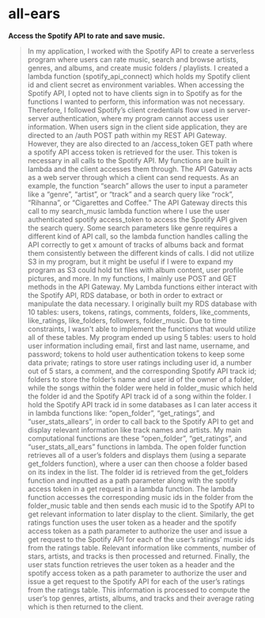 # all-ears
**Access the Spotify API to rate and save music.**
   
>    In my application, I worked with the Spotify API to create a serverless program where users can rate music, search and browse artists, genres, and albums, and create music folders / playlists. I created a lambda function (spotify_api_connect) which holds my Spotify client id and client secret as environment variables.
    When accessing the Spotify API, I opted not to have clients sign in to Spotify as for the functions I wanted to perform, this information was not necessary. Therefore, I followed Spotify’s client credentials flow used in server-server authentication, where my program cannot access user information. When users sign in the client side application, they are directed to an /auth POST path within my REST API Gateway. However, they are also directed to an /access_token GET path where a spotify API access token is retrieved for the user. This token is necessary in all calls to the Spotify API.
>    My functions are built in lambda and the client accesses them through. The API Gateway acts as a web server through which a client can send requests. As an example, the function “search” allows the user to input a parameter like a “genre”, “artist”, or “track” and a search query like “rock”, “Rihanna”, or “Cigarettes and Coffee.” The API Gateway directs this call to my search_music lambda function where I use the user authenticated spotify access_token to access the Spotify API given the search query. Some search parameters like genre requires a different kind of API call, so the lambda function handles calling the API correctly to get x amount of tracks of albums back and format them consistently between the different kinds of calls. I did not utilize S3 in my program, but it might be useful if I were to expand my program as S3 could hold txt files with album content, user profile pictures, and more.
>    In my functions, I mainly use POST and GET methods in the API Gateway. My Lambda functions either interact with the Spotify API, RDS database, or both in order to extract or manipulate the data necessary. I originally built my RDS database with 10 tables: users, tokens, ratings, comments, folders, like_comments, like_ratings, like_folders, followers, folder_music. Due to time constraints, I wasn't able to implement the functions that would utilize all of these tables. My program ended up using 5 tables: users to hold user information including email, first and last name, username, and password; tokens to hold user authentication tokens to keep some data private; ratings to store user ratings including user id, a number out of 5 stars, a comment, and the corresponding Spotify API track id; folders to store the folder’s name and user id of the owner of a folder, while the songs within the folder were held in folder_music which held the folder id and the Spotify API track id of a song within the folder. I hold the Spotify API track id in some databases as I can later access it in lambda functions like: “open_folder”, “get_ratings”, and “user_stats_allears”, in order to call back to the Spotify API to get and display relevant information like track names and artists.
>    My main computational functions are these “open_folder”, “get_ratings”, and “user_stats_all_ears” functions in lambda. The open folder function retrieves all of a user’s folders and displays them (using a separate get_folders function), where a user can then choose a folder based on its index in the list. The folder id is retrieved from the get_folders function and inputted as a path parameter along with the spotify access token in a get request in a lambda function. The lambda function accesses the corresponding music ids in the folder from the folder_music table and then sends each music id to the Spotify API to get relevant information to later display to the client. Similarly, the get ratings function uses the user token as a header and the spotify access token as a path parameter to authorize the user and issue a get request to the Spotify API for each of the user’s ratings’ music ids from the ratings table. Relevant information like comments, number of stars, artists, and tracks is then processed and returned. Finally, the user stats function retrieves the user token as a header and the spotify access token as a path parameter to authorize the user and issue a get request to the Spotify API for each of the user’s ratings from the ratings table. This information is processed to compute the user’s top genres, artists, albums, and tracks and their average rating which is then returned to the client.
